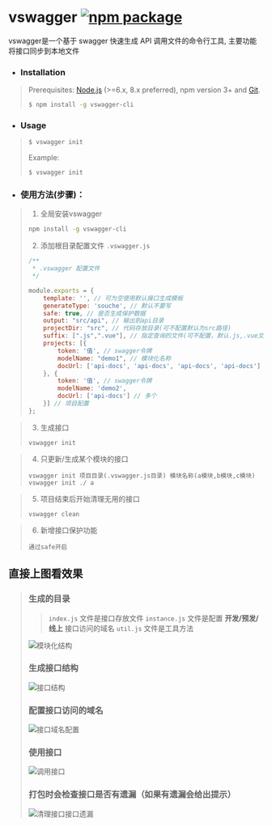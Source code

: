 # vswagger [![npm package](https://img.shields.io/npm/v/vue-cli.svg)](https://www.npmjs.com/package/vswagger-cli)
vswagger是一个基于 swagger 快速生成 API 调用文件的命令行工具, 主要功能将接口同步到本地文件

* ### Installation
> Prerequisites: [Node.js](https://nodejs.org/en/) (>=6.x, 8.x preferred), npm version 3+ and [Git](https://git-scm.com/).
>
> ``` bash
> $ npm install -g vswagger-cli
> ```

* ### Usage

> ``` bash
> $ vswagger init
> ```
>
> Example:
>
> ``` bash
> $ vswagger init
> ```

* ### 使用方法(步骤)：
> 1. 全局安装vswagger
> ```bash
> npm install -g vswagger-cli
> ```
>
> 2. 添加根目录配置文件 `.vswagger.js`
>
>
> ```javascript
> /**
>  * .vswagger 配置文件
>  */
>
> module.exports = {
>     template: '', // 可为空使用默认接口生成模板
>     generateType: 'souche', // 默认不要写
>     safe: true, // 是否生成保护数据
>     output: "src/api", // 输出到api目录
>     projectDir: "src", // 代码存放目录(可不配置默认为src路径)
>     suffix: [".js",".vue"], // 指定查询的文件(可不配置，默认.js,.vue文件)
>     projects: [{
>         token: '值', // swagger令牌
>         modelName: "demo1", // 模块化名称
>         docUrl: ['api-docs', 'api-docs', 'api-docs', 'api-docs']  // swagger base-url
>     }, {
>         token: '值', // swagger令牌
>         modelName: 'demo2',
>         docUrl: ['api-docs'] // 多个
>     }] // 项目配置
> };
> ```


> 3. 生成接口
> ```
> vswagger init
> ```

> 4. 只更新/生成某个模块的接口
> ```
> vswagger init 项目目录(.vswagger.js目录) 模块名称(a模块,b模块,c模块)
> vswagger init ./ a
> ```

> 5. 项目结束后开始清理无用的接口
> ```
> vswagger clean
> ```

> 6. 新增接口保护功能
> ```
> 通过safe开启
> ```

## 直接上图看效果
>
> ### 生成的目录
>
>>  `index.js` 文件是接口存放文件
>>  `instance.js` 文件是配置 **开发/预发/线上** 接口访问的域名
>>  `util.js` 文件是工具方法
>
>![ 模块化结构](https://sfault-image.b0.upaiyun.com/127/639/127639242-5a712cbb821e9_articlex)
>
> ### 生成接口结构
>
>![ 接口结构](https://sfault-image.b0.upaiyun.com/841/758/841758257-5a712ead160f2_articlex)
>
> ### 配置接口访问的域名
>
> ![接口域名配置](https://sfault-image.b0.upaiyun.com/425/228/4252281888-5a7145bd6aebb_articlex)
>
> ### 使用接口
>
> ![调用接口](https://sfault-image.b0.upaiyun.com/315/393/3153930385-5a71310b6567d_articlex)
>
> ### 打包时会检查接口是否有遗漏（如果有遗漏会给出提示）
>
>![ 清理接口接口遗漏](https://sfault-image.b0.upaiyun.com/429/204/4292043823-5a7132688f6f1_articlex)

